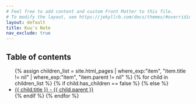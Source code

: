```yaml
---
# Feel free to add content and custom Front Matter to this file.
# To modify the layout, see https://jekyllrb.com/docs/themes/#overriding-theme-defaults
layout: default
title: Kuu's Note
nav_exclude: true
---
```


<nav role="navigation" aria-label="Main" id="site-nav">
    <h1 class="text-delta">Table of contents</h1>
    <ul>
    {% assign children_list = site.html_pages | where_exp:"item", "item.title != nil" | where_exp:"item", "item.parent != nil" %}
    {% for child in children_list %}
        {% if child.has_children == false %}
        {% else %}    
            <li>
                <a href="{{ child.url }}">{{ child.title }} - {{ child.parent }}</a>
            </li>
        {% endif %}
    {% endfor %}
    </ul>
</nav>
